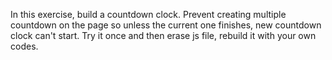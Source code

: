 In this exercise, build a countdown clock. Prevent creating multiple 
countdown on the page so unless the current one finishes, new countdown 
clock can't start.
Try it once and then erase js file, rebuild it with your own codes.
